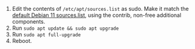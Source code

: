 1. Edit the contents of `/etc/apt/sources.list` as sudo. Make it match the [default Debian 11 sources.list](https://wiki.debian.org/SourcesList#Example_sources.list), using the contrib, non-free additional components.
2. Run `sudo apt update && sudo apt upgrade`
3. Run `sudo apt full-upgrade`
4. Reboot.